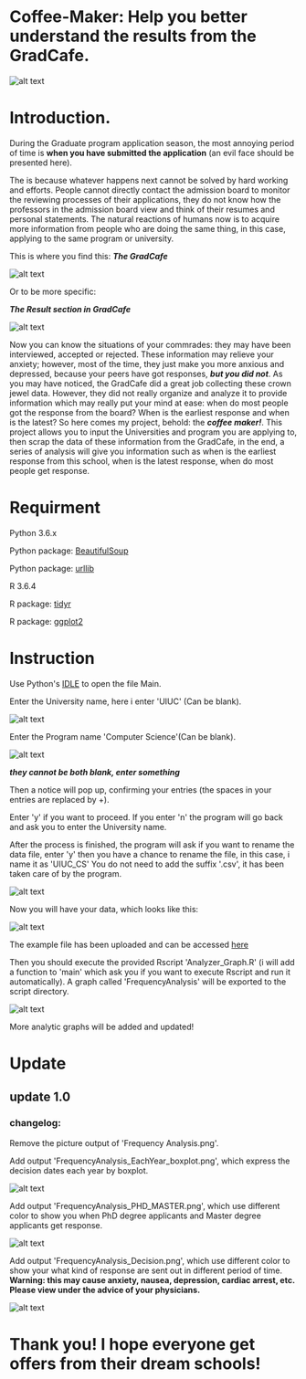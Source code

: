 # Coffee-Maker: Help you better understand the results from the GradCafe.
![alt text](http://patentimages.storage.googleapis.com/US7543526B1/US07543526-20090609-D00005.png)
# Introduction.
During the Graduate program application season, the most annoying period of time is **when you have submitted the application** (an evil face should be presented here).

The is because whatever happens next cannot be solved by hard working and efforts. People cannot directly contact the admission board to monitor the reviewing processes of their applications, they do not know how the professors in the admission board view and think of their resumes and personal statements. The natural reactions of humans now is to acquire more information from people who are doing the same thing, in this case, applying to the same program or university.

This is where you find this:
**_The GradCafe_**


![alt text](https://thegradcafe.com/images/logo.png)


Or to be more specific:

**_The Result section in GradCafe_**


![alt text](http://user-image.logdown.io/user/5474/blog/5498/post/255721/v7mdmiB2Slm6ChEmzMGD_blog-gradcafe.png)



Now you can know the situations of your commrades: they may have been interviewed, accepted or rejected. These information may relieve your anxiety; however, most of the time, they just make you more anxious and depressed, because your peers have got responses, **_but you did not_**.
As you may have noticed, the GradCafe did a great job collecting these crown jewel data. However, they did not really organize and analyze it to provide information which may really put your mind at ease: when do most people got the response from the board? When is the earliest response and when is the latest?
So here comes my project, behold: the **_coffee maker!_**.
This project allows you to input the Universities and program you are applying to, then scrap the data of these information from the GradCafe, in the end, a series of analysis will give you information such as when is the earliest response from this school, when is the latest response, when do most people get response.

# Requirment
Python 3.6.x 

Python package: [BeautifulSoup](https://www.crummy.com/software/BeautifulSoup/)

Python package: [urllib](https://docs.python.org/3/library/urllib.html)

R 3.6.4

R package: [tidyr](http://tidyr.tidyverse.org/)

R package: [ggplot2](http://ggplot2.org/)

# Instruction
Use Python's [IDLE](https://docs.python.org/3.6/library/idle.html) to open the file Main.

Enter the University name, here i enter 'UIUC' (Can be blank).

![alt text](https://github.com/Zha0rong/Coffee-Maker/blob/master/Media/EnterUniversity.png?raw=true)

Enter the Program name 'Computer Science'(Can be blank).

![alt text](https://github.com/Zha0rong/Coffee-Maker/blob/master/Media/EnterProgram.png?raw=true)

**_they cannot be both blank, enter something_**

Then a notice will pop up, confirming your entries (the spaces in your entries are replaced by +).

Enter 'y' if you want to proceed. If you enter 'n' the program will go back and ask you to enter the University name.

After the process is finished, the program will ask if you want to rename the data file, enter 'y' then you have a chance to rename the file, in this case, i name it as 'UIUC_CS' You do not need to add the suffix '.csv', it has been taken care of by the program.

![alt text](https://github.com/Zha0rong/Coffee-Maker/blob/master/Media/RenameFile.png?raw=true)

Now you will have your data, which looks like this:

![alt text](https://github.com/Zha0rong/Coffee-Maker/blob/master/Media/Example.png?raw=true)

The example file has been uploaded and can be accessed [here](https://github.com/Zha0rong/Coffee-Maker/blob/master/Example/UIUC_CS.csv)

Then you should execute the provided Rscript 'Analyzer_Graph.R' (i will add a function to 'main' which ask you if you want to execute Rscript and run it automatically). A graph called 'FrequencyAnalysis' will be exported to the script directory.

![alt text](https://github.com/Zha0rong/Coffee-Maker/blob/master/Media/FrequencyAnalysis.png?raw=true)

More analytic graphs will be added and updated!

# Update

## update 1.0 

### changelog:

Remove the picture output of 'Frequency Analysis.png'.

Add output 'FrequencyAnalysis_EachYear_boxplot.png', which express the decision dates each year by boxplot.

![alt text](https://github.com/Zha0rong/Coffee-Maker/blob/master/Media/FrequencyAnalysis_EachYear_boxplot.png?raw=true)

Add output 'FrequencyAnalysis_PHD_MASTER.png', which use different color to show you when PhD degree applicants and Master degree applicants get response.

![alt text](https://github.com/Zha0rong/Coffee-Maker/blob/master/Media/FrequencyAnalysis_PHD_MASTER.png?raw=true)

Add output 'FrequencyAnalysis_Decision.png', which use different color to show your what kind of response are sent out in different period of time. **Warning: this may cause anxiety, nausea, depression, cardiac arrest, etc. Please view under the advice of your physicians.**

![alt text](https://github.com/Zha0rong/Coffee-Maker/blob/master/Media/FrequencyAnalysis_Decision.png?raw=true)


# Thank you! I hope everyone get offers from their dream schools!
